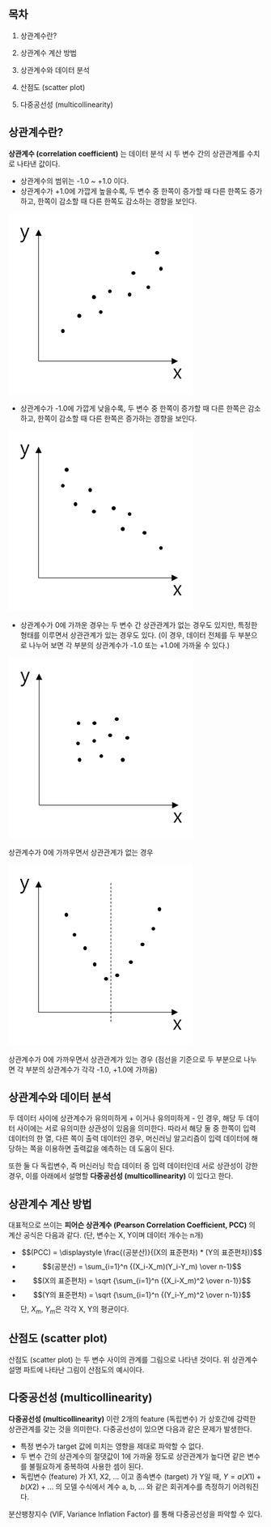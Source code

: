 ## 목차
1. 상관계수란?

2. 상관계수 계산 방법

3. 상관계수와 데이터 분석

4. 산점도 (scatter plot)

5. 다중공선성 (multicollinearity)

## 상관계수란?
**상관계수 (correlation coefficient)** 는 데이터 분석 시 두 변수 간의 상관관계를 수치로 나타낸 값이다.
* 상관계수의 범위는 -1.0 ~ +1.0 이다.
* 상관계수가 +1.0에 가깝게 높을수록, 두 변수 중 한쪽이 증가할 때 다른 한쪽도 증가하고, 한쪽이 감소할 때 다른 한쪽도 감소하는 경향을 보인다.

![상관계수가 높은 경우](./images/상관계수_1.png)
* 상관계수가 -1.0에 가깝게 낮을수록, 두 변수 중 한쪽이 증가할 때 다른 한쪽은 감소하고, 한쪽이 감소할 때 다른 한쪽은 증가하는 경향을 보인다.

![상관계수가 높은 경우](./images/상관계수_2.png)
* 상관계수가 0에 가까운 경우는 두 변수 간 상관관계가 없는 경우도 있지만, 특정한 형태를 이루면서 상관관계가 있는 경우도 있다. (이 경우, 데이터 전체를 두 부분으로 나누어 보면 각 부분의 상관계수가 -1.0 또는 +1.0에 가까울 수 있다.)

![상관계수가 0에 가까우면서 상관관계가 없는 경우](./images/상관계수_3.png)

상관계수가 0에 가까우면서 상관관계가 없는 경우

![상관계수가 0에 가까우면서 상관관계가 있는 경우 (점선을 기준으로 두 부분으로 나누면 각 부분의 상관계수가 각각 -1.0, +1.0에 가까움)](./images/상관계수_4.png)

상관계수가 0에 가까우면서 상관관계가 있는 경우 (점선을 기준으로 두 부분으로 나누면 각 부분의 상관계수가 각각 -1.0, +1.0에 가까움)

## 상관계수와 데이터 분석
두 데이터 사이에 상관계수가 유의미하게 + 이거나 유의미하게 - 인 경우, 해당 두 데이터 사이에는 서로 유의미한 상관성이 있음을 의미한다. 따라서 해당 둘 중 한쪽이 입력 데이터의 한 열, 다른 쪽이 출력 데이터인 경우, 머신러닝 알고리즘이 입력 데이터에 해당하는 쪽을 이용하면 출력값을 예측하는 데 도움이 된다.

또한 둘 다 독립변수, 즉 머신러닝 학습 데이터 중 입력 데이터인데 서로 상관성이 강한 경우, 이를 아래에서 설명할 **다중공선성 (multicollinearity)** 이 있다고 한다.

## 상관계수 계산 방법
대표적으로 쓰이는 **피어슨 상관계수 (Pearson Correlation Coefficient, PCC)** 의 계산 공식은 다음과 같다. (단, 변수는 X, Y이며 데이터 개수는 n개)
* $$(PCC) = \displaystyle \frac{(공분산)}{(X의 표준편차) * (Y의 표준편차)}$$
* $$(공분산) = \sum_{i=1}^n {(X_i-X_m)(Y_i-Y_m) \over n-1}$$
* $$(X의 표준편차) = \sqrt {\sum_{i=1}^n {(X_i-X_m)^2 \over n-1}}$$
* $$(Y의 표준편차) = \sqrt {\sum_{i=1}^n {(Y_i-Y_m)^2 \over n-1}}$$
단, $X_m$, $Y_m$은 각각 X, Y의 평균이다.

## 산점도 (scatter plot)
산점도 (scatter plot) 는 두 변수 사이의 관계를 그림으로 나타낸 것이다. 위 상관계수 설명 파트에 나타난 그림이 산점도의 예시이다.

## 다중공선성 (multicollinearity)
**다중공선성 (multicollinearity)** 이란 2개의 feature (독립변수) 가 상호간에 강력한 상관관계를 갖는 것을 의미한다. 다중공선성이 있으면 다음과 같은 문제가 발생한다.
* 특정 변수가 target 값에 미치는 영향을 제대로 파악할 수 없다.
* 두 변수 간의 상관계수의 절댓값이 1에 가까울 정도로 상관관계가 높다면 같은 변수를 불필요하게 중복하여 사용한 셈이 된다.
* 독립변수 (feature) 가 X1, X2, ... 이고 종속변수 (target) 가 Y일 때, $Y = a(X1) + b(X2) + ...$ 의 모델 수식에서 계수 a, b, ... 와 같은 회귀계수를 측정하기 어려워진다.

분산팽창지수 (VIF, Variance Inflation Factor) 를 통해 다중공선성을 파악할 수 있다.